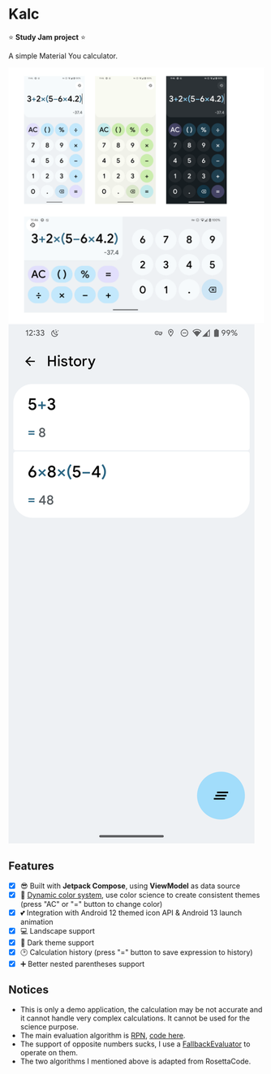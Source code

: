 # Kalc

⭐ **Study Jam project** ⭐

A simple Material You calculator.

![Screenshots](arts/screenshots.png)
![History screen](arts/Screenshot_20220806-003356.png)

## Features

- [x] 😎 Built with **Jetpack Compose**, using **ViewModel** as data source
- [x] 🎨 [Dynamic color system](https://github.com/Kyant0/Kalc/tree/master/app/src/main/java/com/kyant/monet), use color science to create consistent themes (press "AC" or "=" button to change color)
- [x] 💕 Integration with Android 12 themed icon API & Android 13 launch animation 
- [x] 💻 Landscape support
- [x] 🌃 Dark theme support
- [x] 🕑 Calculation history (press "=" button to save expression to history)
- [x] ➕ Better nested parentheses support

## Notices

- This is only a demo application, the calculation may be not accurate and it cannot handle very complex calculations. It cannot be used for the science purpose.
- The main evaluation algorithm is [RPN](https://en.wikipedia.org/wiki/Reverse_Polish_notation), [code here](https://github.com/Kyant0/Kalc/blob/master/app/src/main/java/com/kyant/kalc/math/Evaluator.kt).
- The support of opposite numbers sucks, I use a [FallbackEvaluator](https://github.com/Kyant0/Kalc/blob/master/app/src/main/java/com/kyant/kalc/math/FallbackEvaluator.kt) to operate on them.
- The two algorithms I mentioned above is adapted from RosettaCode.

